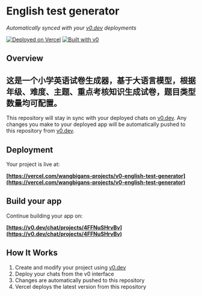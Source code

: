 # English test generator

*Automatically synced with your [v0.dev](https://v0.dev) deployments*

[![Deployed on Vercel](https://img.shields.io/badge/Deployed%20on-Vercel-black?style=for-the-badge&logo=vercel)](https://vercel.com/wangbigans-projects/v0-english-test-generator)
[![Built with v0](https://img.shields.io/badge/Built%20with-v0.dev-black?style=for-the-badge)](https://v0.dev/chat/projects/4FFNuSHrvBv)

## Overview

## 这是一个小学英语试卷生成器，基于大语言模型，根据年级、难度、主题、重点考核知识生成试卷，题目类型数量均可配置。

This repository will stay in sync with your deployed chats on [v0.dev](https://v0.dev).
Any changes you make to your deployed app will be automatically pushed to this repository from [v0.dev](https://v0.dev).

## Deployment

Your project is live at:

**[https://vercel.com/wangbigans-projects/v0-english-test-generator](https://vercel.com/wangbigans-projects/v0-english-test-generator)**

## Build your app

Continue building your app on:

**[https://v0.dev/chat/projects/4FFNuSHrvBv](https://v0.dev/chat/projects/4FFNuSHrvBv)**

## How It Works

1. Create and modify your project using [v0.dev](https://v0.dev)
2. Deploy your chats from the v0 interface
3. Changes are automatically pushed to this repository
4. Vercel deploys the latest version from this repository
